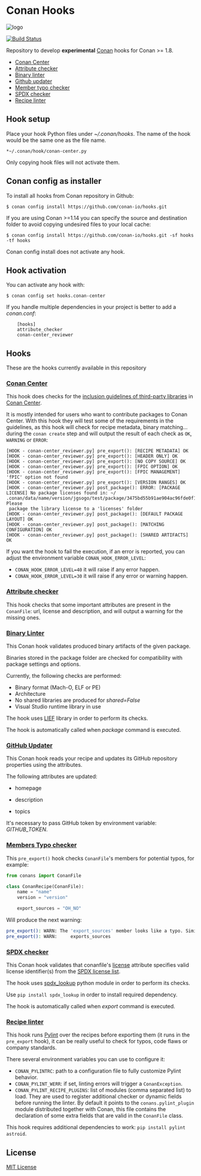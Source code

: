 # Conan Hooks

![logo](images/logo.png)

[![Build Status](https://ci.conan.io/job/Hooks/job/master/badge/icon)](https://ci.conan.io/job/Hooks/job/master/)

Repository to develop **experimental** [Conan](https://conan.io) hooks for Conan >= 1.8.

 * [Conan Center](#conan-center)
 * [Attribute checker](#attribute-checker)
 * [Binary linter](#binary-linter)
 * [Github updater](#github-updater)
 * [Member typo checker](#members-typo-checker)
 * [SPDX checker](#spdx-checker)
 * [Recipe linter](#recipe-linter)


## Hook setup

Place your hook Python files under *~/.conan/hooks*. The name of the hook would be the same one as the file name.

```
*~/.conan/hook/conan-center.py
```

Only copying hook files will not activate them.

## Conan config as installer

To install all hooks from Conan repository in Github:

``$ conan config install https://github.com/conan-io/hooks.git``

If you are using Conan >=1.14 you can specify the source and destination folder to avoid copying
undesired files to your local cache:

``$ conan config install https://github.com/conan-io/hooks.git -sf hooks -tf hooks ``

Conan config install does not activate any hook.

## Hook activation

You can activate any hook with:

``$ conan config set hooks.conan-center``

If you handle multiple dependencies in your project is better to add a *conan.conf*:

```
    [hooks]
    attribute_checker
    conan-center_reviewer
```

## Hooks

These are the hooks currently available in this repository

### [Conan Center](hooks/conan-center.py)

This hook does checks for the [inclusion guidelines of third-party libraries](https://docs.conan.io/en/latest/uploading_packages/artifactory/conan_center_guide.html)
in [Conan Center](https://bintray.com/conan/conan-center).

It is mostly intended for users who want to contribute packages to Conan Center. With this hook
they will test some of the requirements in the guidelines, as this hook will check for recipe
metadata, binary matching... during the ``conan create`` step and will output the result of each
check as ``OK``, ``WARNING`` or ``ERROR``:

```
[HOOK - conan-center_reviewer.py] pre_export(): [RECIPE METADATA] OK
[HOOK - conan-center_reviewer.py] pre_export(): [HEADER ONLY] OK
[HOOK - conan-center_reviewer.py] pre_export(): [NO COPY SOURCE] OK
[HOOK - conan-center_reviewer.py] pre_export(): [FPIC OPTION] OK
[HOOK - conan-center_reviewer.py] pre_export(): [FPIC MANAGEMENT] 'fPIC' option not found
[HOOK - conan-center_reviewer.py] pre_export(): [VERSION RANGES] OK
[HOOK - conan-center_reviewer.py] post_package(): ERROR: [PACKAGE LICENSE] No package licenses found in: ~/
.conan/data/name/version/jgsogo/test/package/3475bd55b91ae904ac96fde0f106a136ab951a5e. Please
 package the library license to a 'licenses' folder
[HOOK - conan-center_reviewer.py] post_package(): [DEFAULT PACKAGE LAYOUT] OK
[HOOK - conan-center_reviewer.py] post_package(): [MATCHING CONFIGURATION] OK
[HOOK - conan-center_reviewer.py] post_package(): [SHARED ARTIFACTS] OK
```

If you want the hook to fail the execution, if an error is reported, you can adjust the environment
variable ``CONAN_HOOK_ERROR_LEVEL``:
   - ``CONAN_HOOK_ERROR_LEVEL=40`` it will raise if any error happen.
   - ``CONAN_HOOK_ERROR_LEVEL=30`` it will raise if any error or warning happen.



### [Attribute checker](hooks/attribute_checker.py)

This hook checks that some important attributes are present in the ``ConanFile``: url,
license and description, and will output a warning for the missing ones.

### [Binary Linter](hooks/binary_linter.py)

This Conan hook validates produced binary artifacts of the given package.

Binaries stored in the package folder are checked for compatibility with package settings and options.

Currently, the following checks are performed:

- Binary format (Mach-O, ELF or PE)
- Architecture
- No shared libraries are produced for *shared=False*
- Visual Studio runtime library in use

The hook uses [LIEF](https://github.com/lief-project/LIEF) library in order to perform its checks.

The hook is automatically called when *package* command is executed.

### [GitHub Updater](hooks/github_updater.py)

This Conan hook reads your recipe and updates its GitHub repository properties using the attributes.

The following attributes are updated:

- homepage

- description

- topics

It's necessary to pass GitHub token by environment variable: *GITHUB_TOKEN*.

### [Members Typo checker](hooks/members_typo_checker.py)

This `pre_export()` hook checks `ConanFile`'s members for potential typos, for example:

```py
from conans import ConanFile

class ConanRecipe(ConanFile):
    name = "name"
    version = "version"

    export_sources = "OH_NO"
```

Will produce the next warning:

```bash
pre_export(): WARN: The 'export_sources' member looks like a typo. Similar to:
pre_export(): WARN:     exports_sources
```

### [SPDX checker](hooks/spdx_checker.py)

This Conan hook validates that conanfile's [license](https://docs.conan.io/en/latest/reference/conanfile/attributes.html?highlight=license#license) attribute specifies valid license identifier(s) from the [SPDX license list](https://spdx.org/licenses/).

The hook uses [spdx_lookup](https://pypi.org/project/spdx-lookup/) python module in order to perform its checks.

Use `pip install spdx_lookup` in order to install required dependency.

The hook is automatically called when *export* command is executed.

### [Recipe linter](hooks/recipe_linter.py)

This hook runs [Pylint](https://www.pylint.org/) over the recipes before exporting
them (it runs in the `pre_export` hook), it can be really useful to check for
typos, code flaws or company standards.

There several environment variables you can use to configure it:
 * `CONAN_PYLINTRC`: path to a configuration file to fully customize Pylint behavior.
 * `CONAN_PYLINT_WERR`: if set, linting errors will trigger a `ConanException`.
 * `CONAN_PYLINT_RECIPE_PLUGINS`: list of modules (comma separated list) to load. They are used to register additional checker or dynamic fields before running
 the linter. By default it points to the `conans.pylint_plugin` module distributed
 together with Conan, this file contains the declaration of some extra fields that are valid in the `ConanFile` class.

This hook requires additional dependencies to work: `pip install pylint astroid`.

## License

[MIT License](LICENSE)

